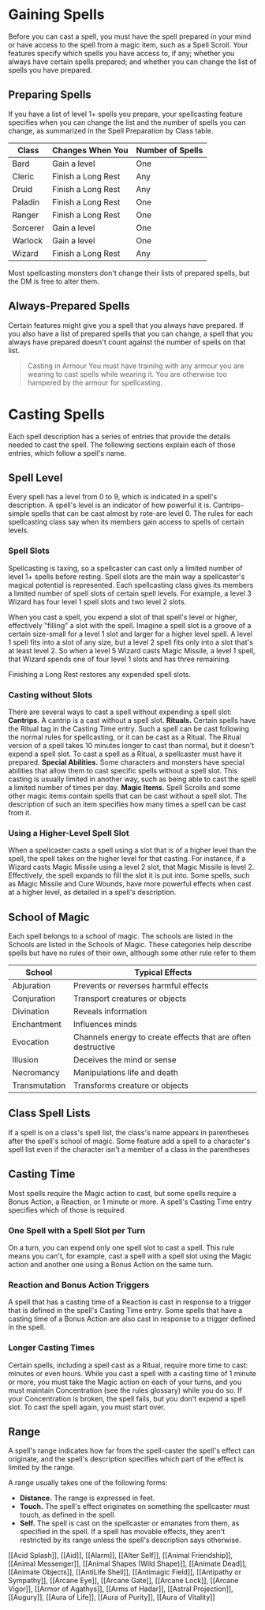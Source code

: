 # Gaining Spells
Before you can cast a spell, you must have the spell prepared in your mind or have access to the spell from a magic item, such as a Spell Scroll. Your features specify which spells you have access to, if any; whether you always have certain spells prepared; and whether you can change the list of spells you have prepared.

## Preparing Spells
If you have a list of level 1+ spells you prepare, your spellcasting feature specifies when you can change the list and the number of spells you can change, as summarized in the Spell Preparation by Class table.

| **Class** | **Changes When You** | Number of Spells |
| --------- | -------------------- | ---------------- |
| Bard      | Gain a level         | One              |
| Cleric    | Finish a Long Rest   | Any              |
| Druid     | Finish a Long Rest   | Any              |
| Paladin   | Finish a Long Rest   | One              |
| Ranger    | Finish a Long Rest   | One              |
| Sorcerer  | Gain a level         | One              |
| Warlock   | Gain a level         | One              |
| Wizard    | Finish a Long Rest   | Any              |
Most spellcasting monsters don't change their lists of prepared spells, but the DM is free to alter them.

## Always-Prepared Spells
Certain features might give you a spell that you always have prepared. If you also have a list of prepared spells that you can change, a spell that you always have prepared doesn't count against the number of spells on that list.

>Casting in Armour
>	You must have training with any armour you are wearing to cast spells while wearing it. You are otherwise too hampered by the armour for spellcasting.

# Casting Spells
Each spell description has a series of entries that provide the details needed to cast the spell. The following sections explain each of those entries, which follow a spell's name.

## Spell Level
Every spell has a level from 0 to 9, which is indicated in a spell's description. A spell's level is an indicator of how powerful it is. Cantrips-simple spells that can be cast almost by rote-are level 0. The rules for each spellcasting class say when its members gain access to spells of certain levels.

### Spell Slots
Spellcasting is taxing, so a spellcaster can cast only a limited number of level 1+ spells before resting. Spell slots are the main way a spellcaster's magical potential is represented. Each spellcasting class gives its members a limited number of spell slots of certain spell levels. For example, a level 3 Wizard has four level 1 spell slots and two level 2 slots. 

When you cast a spell, you expend a slot of that spell's level or higher, effectively "filling" a slot with the spell. Imagine a spell slot is a groove of a certain size-small for a level 1 slot and larger for a higher level spell. A level 1 spell fits into a slot of any size, but a level 2 spell fits only into a slot that's at least level 2. So when a level 5 Wizard casts Magic Missile, a level 1 spell, that Wizard spends one of four level 1 slots and has three remaining. 

Finishing a Long Rest restores any expended spell slots.

### Casting without Slots
There are several ways to cast a spell without expending a spell slot:
**Cantrips.**
	A cantrip is a cast without a spell slot.
**Rituals.**
	Certain spells have the Ritual tag in the Casting Time entry. Such a spell can be cast following the normal rules for spellcasting, or it can be cast as a Ritual. The Ritual version of a spell takes 10 minutes longer to cast than normal, but it doesn't expend a spell slot. To cast a spell as a Ritual, a spellcaster must have it prepared.
**Special Abilities.**
	Some characters and monsters have special abilities that allow them to cast specific spells without a spell slot. This casting is usually limited in another way, such as being able to cast the spell a limited number of times per day.
**Magic Items.**
	Spell Scrolls and some other magic items contain spells that can be cast without a spell slot. The description of such an item specifies how many times a spell can be cast from it.

### Using a Higher-Level Spell Slot
When a spellcaster casts a spell using a slot that is of a higher level than the spell, the spell takes on the higher level for that casting. For instance, if a Wizard casts Magic Missile using a level 2 slot, that Magic Missile is level 2. Effectively, the spell expands to fill the slot it is put into. Some spells, such as Magic Missile and Cure Wounds, have more powerful effects when cast at a higher level, as detailed in a spell's description.

## School of Magic
Each spell belongs to a school of magic. The schools are listed in the Schools are listed in the Schools of Magic. These categories help describe spells but have no rules of their own, although some other rule refer to them

| **School**    | **Typical Effects**                                          |
| ------------- | ------------------------------------------------------------ |
| Abjuration    | Prevents or reverses harmful effects                         |
| Conjuration   | Transport creatures or objects                               |
| Divination    | Reveals information                                          |
| Enchantment   | Influences minds                                             |
| Evocation     | Channels energy to create effects that are often destructive |
| Illusion      | Deceives the mind or sense                                   |
| Necromancy    | Manipulations life and death                                 |
| Transmutation | Transforms creature or objects                               |
## Class Spell Lists
If a spell is on a class's spell list, the class's name appears in parentheses after the spell's school of magic. Some feature add a spell to a character's spell list even if the character isn't a member of a class in the parentheses
## Casting Time
Most spells require the Magic action to cast, but some spells require a Bonus Action, a Reaction, or 1 minute or more. A spell's Casting Time entry specifies which of those is required.
### One Spell with a Spell Slot per Turn
On a turn, you can expend only one spell slot to cast a spell. This rule means you can't, for example, cast a spell with a spell slot using the Magic action and another one using a Bonus Action on the same turn.
### Reaction and Bonus Action Triggers
A spell that has a casting time of a Reaction is cast in response to a trigger that is defined in the spell's Casting Time entry. Some spells that have a casting time of a Bonus Action are also cast in response to a trigger defined in the spell. 
### Longer Casting Times
Certain spells, including a spell cast as a Ritual, require more time to cast: minutes or even hours. While you cast a spell with a casting time of 1 minute or more, you must take the Magic action on each of your turns, and you must maintain Concentration (see the rules glossary) while you do so. If your Concentration is broken, the spell fails, but you don't expend a spell slot. To cast the spell again, you must start over.

## Range
A spell's range indicates how far from the spell-caster the spell's effect can originate, and the spell's description specifies which part of the effect is limited by the range.

A range usually takes one of the following forms:
- **Distance.** The range is expressed in feet.
- **Touch.** The spell's effect originates on something the spellcaster must touch, as defined in the spell.
- **Self.** The spell is cast on the spellcaster or emanates from them, as specified in the spell. If a spell has movable effects, they aren't restricted by its range unless the spell's description says otherwise.

[[Acid Splash]], [[Aid]], [[Alarm]], [[Alter Self]], [[Animal Friendship]], [[Animal Messenger]], [[Animal Shapes (Wild Shape)]], [[Animate Dead]], [[Animate Objects]], [[AntiLife Shell]], [[Antimagic Field]], [[Antipathy or Sympathy]], [[Arcane Eye]], [[Arcane Gate]], [[Arcane Lock]], [[Arcane Vigor]], [[Armor of Agathys]], [[Arms of Hadar]], [[Astral Projection]], [[Augury]], [[Aura of Life]], [[Aura of Purity]], [[Aura of Vitality]]
